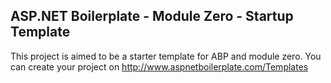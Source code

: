 ASP.NET Boilerplate - Module Zero - Startup Template
----------------------------------------------------

This project is aimed to be a starter template for ABP and module zero.
You can create your project on http://www.aspnetboilerplate.com/Templates
